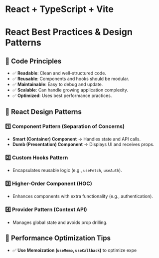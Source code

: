 # React + TypeScript + Vite

# React Best Practices & Design Patterns

## 📌 Code Principles
- ✅ **Readable**: Clean and well-structured code.
- ✅ **Reusable**: Components and hooks should be modular.
- ✅ **Maintainable**: Easy to debug and update.
- ✅ **Scalable**: Can handle growing application complexity.
- ✅ **Optimized**: Uses best performance practices.

## 📌 React Design Patterns

### 1️⃣ Component Pattern (Separation of Concerns)
- **Smart (Container) Component** → Handles state and API calls.
- **Dumb (Presentation) Component** → Displays UI and receives props.

### 2️⃣ Custom Hooks Pattern
- Encapsulates reusable logic (e.g., `useFetch`, `useAuth`).

### 3️⃣ Higher-Order Component (HOC)
- Enhances components with extra functionality (e.g., authentication).

### 4️⃣ Provider Pattern (Context API)
- Manages global state and avoids prop drilling.

## 📌 Performance Optimization Tips
- ✅ **Use Memoization (`useMemo`, `useCallback`)** to optimize expe
